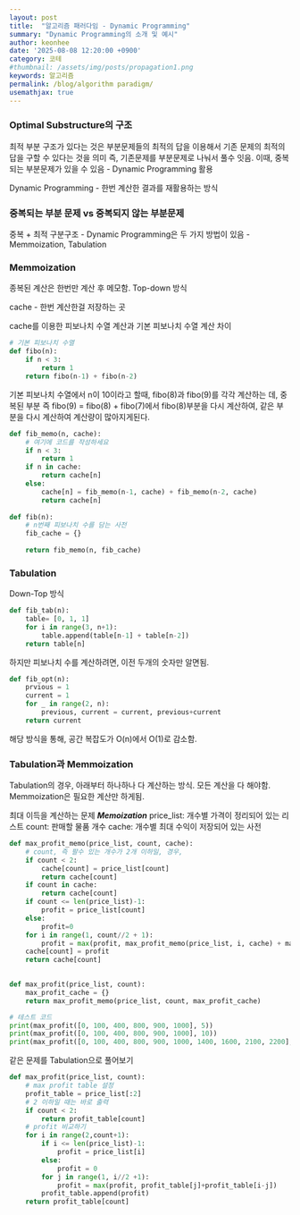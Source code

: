 ```yaml
---
layout: post
title:  "알고리즘 패러다임 - Dynamic Programming"
summary: "Dynamic Programming의 소개 및 예시"
author: keonhee
date: '2025-08-08 12:20:00 +0900'
category: 코테
#thumbnail: /assets/img/posts/propagation1.png
keywords: 알고리즘
permalink: /blog/algorithm paradigm/
usemathjax: true
---
```


### Optimal Substructure의 구조

최적 부분 구조가 있다는 것은 부분문제들의 최적의 답을 이용해서 기존 문제의 최적의 답을 구할 수 있다는 것을 의미
즉, 기존문제를 부분문제로 나눠서 풀수 잇음. 이때, 중복되는 부분문제가 있을 수 있음 - Dynamic Programming 활용

Dynamic Programming - 한번 계산한 결과를 재활용하는 방식


### 중복되는 부분 문제 vs 중복되지 않는 부분문제
중복 + 최적 구분구조 - Dynamic Programming은 두 가지 방법이 있음 - Memmoization, Tabulation

### Memmoization
종복된 계산은 한번만 계산 후 메모함. Top-down 방식

cache - 한번 계산한걸 저장하는 곳

cache를 이용한 피보나치 수열 계산과 기본 피보나치 수열 계산 차이
```python
# 기본 피보나치 수열
def fibo(n):
    if n < 3:
        return 1
    return fibo(n-1) + fibo(n-2)

```
기본 피보나치 수열에서 n이 10이라고 할때, fibo(8)과 fibo(9)를 각각 계산하는 데, 중복된 부분 즉 fibo(9) = fibo(8) + fibo(7)에서 fibo(8)부분을 다시 계산하여, 같은 부분을 다시 계산하여 계산량이 많아지게된다.

```python
def fib_memo(n, cache):
    # 여기에 코드를 작성하세요
    if n < 3:
        return 1
    if n in cache:
        return cache[n]
    else:
        cache[n] = fib_memo(n-1, cache) + fib_memo(n-2, cache)
        return cache[n]
    
def fib(n):
    # n번째 피보나치 수를 담는 사전
    fib_cache = {}
    
    return fib_memo(n, fib_cache)
```

### Tabulation
Down-Top 방식

```python
def fib_tab(n):
    table= [0, 1, 1]
    for i in range(3, n+1):
        table.append(table[n-1] + table[n-2])
    return table[n]
```

하지만 피보나치 수를 계산하려면, 이전 두개의 숫자만 알면됨. 

```python
def fib_opt(n):
    prvious = 1
    current = 1
    for _ in range(2, n):
        previous, current = current, previous+current
    return current

```
해당 방식을 통해, 공간 복잡도가 O(n)에서 O(1)로 감소함.

### Tabulation과 Memmoization
Tabulation의 경우, 아래부터 하나하나 다 계산하는 방식. 모든 계산을 다 해야함.
Memmoization은 필요한 계산만 하게됨.

최대 이득을 계산하는 문제
***Memoization***
price_list: 개수별 가격이 정리되어 있는 리스트
count: 판매할 물품 개수
cache: 개수별 최대 수익이 저장되어 있는 사전

```python
def max_profit_memo(price_list, count, cache):
    # count, 즉 팔수 있는 개수가 2개 이하일, 경우,
    if count < 2:
        cache[count] = price_list[count]
        return cache[count]
    if count in cache:
        return cache[count]
    if count <= len(price_list)-1:
        profit = price_list[count]
    else:
        profit=0
    for i in range(1, count//2 + 1):
        profit = max(profit, max_profit_memo(price_list, i, cache) + max_profit_memo(price_list, count-i, cache))
    cache[count] = profit
    return cache[count]
    

def max_profit(price_list, count):
    max_profit_cache = {}
    return max_profit_memo(price_list, count, max_profit_cache)

# 테스트 코드
print(max_profit([0, 100, 400, 800, 900, 1000], 5))                                     # 1200
print(max_profit([0, 100, 400, 800, 900, 1000], 10))                                    # 2500
print(max_profit([0, 100, 400, 800, 900, 1000, 1400, 1600, 2100, 2200], 9))             # 2400

```

같은 문제를 Tabulation으로 풀어보기

```python
def max_profit(price_list, count):
    # max profit table 설정
    profit_table = price_list[:2]
    # 2 이하일 때는 바로 출력
    if count < 2:
        return profit_table[count]
    # profit 비교하기
    for i in range(2,count+1):
        if i <= len(price_list)-1:
            profit = price_list[i]
        else:
            profit = 0
        for j in range(1, i//2 +1):
            profit = max(profit, profit_table[j]+profit_table[i-j])
        profit_table.append(profit)
    return profit_table[count]


```
